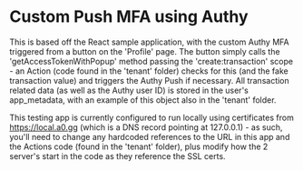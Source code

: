 # Custom Push MFA using Authy
This is based off the React sample application, with the custom Authy MFA triggered from a button on the 'Profile' page. The button simply calls the 'getAccessTokenWithPopup' method passing the 'create:transaction' scope - an Action (code found in the 'tenant' folder) checks for this (and the fake transaction value) and triggers the Authy Push if necessary. All transaction related data (as well as the Authy user ID) is stored in the user's app_metadata, with an example of this object also in the 'tenant' folder.

This testing app is currently configured to run locally using certificates from https://local.a0.gg (which is a DNS record pointing at 127.0.0.1) - as such, you'll need to change any hardcoded references to the URL in this app and the Actions code (found in the 'tenant' folder), plus modify how the 2 server's start in the code as they reference the SSL certs.
